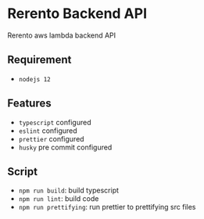 # Rerento Backend API

Rerento aws lambda backend API

## Requirement

-   `nodejs 12`

## Features

-   `typescript` configured
-   `eslint` configured
-   `prettier` configured
-   `husky` pre commit configured

## Script

-   `npm run build`: build typescript
-   `npm run lint`: build code
-   `npm run prettifying`: run prettier to prettifying src files
